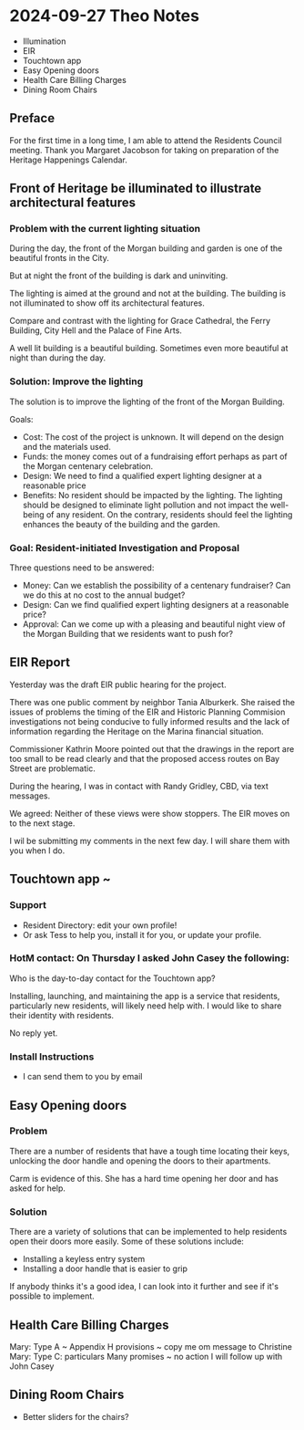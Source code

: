 # 2024-09-27 Theo Notes

* Illumination
* EIR
* Touchtown app
* Easy Opening doors
* Health Care Billing Charges
* Dining Room Chairs

## Preface

For the first time in a long time, I am able to attend the Residents Council meeting. Thank you Margaret Jacobson for taking on preparation of the Heritage Happenings Calendar.


## Front of Heritage be illuminated to illustrate architectural features

### Problem with the current lighting situation

During the day, the front of the Morgan building and garden is one of the
beautiful fronts in the City.

But at night the front of the building is dark and uninviting.

The lighting is aimed at the ground and not at the building. The building is not illuminated to show off its architectural features.

Compare and contrast with the lighting for Grace Cathedral, the Ferry Building, City Hell and the Palace of Fine Arts.

A well lit building is a beautiful building. Sometimes even more beautiful at night than during the day.

### Solution: Improve the lighting

The solution is to improve the lighting of the front of the Morgan Building.

Goals:

* Cost: The cost of the project is unknown. It will depend on the design and the materials used.
* Funds: the money comes out of a fundraising effort perhaps as part of the Morgan centenary celebration.
* Design: We need to find a qualified expert lighting designer at a reasonable price
* Benefits: No resident should be impacted by the lighting. The lighting should be designed to eliminate light pollution and not impact the well-being of any resident. On the contrary, residents should feel the lighting enhances the beauty of the building and the garden.


### Goal: Resident-initiated Investigation and Proposal

Three questions need to be answered:

* Money: Can we establish the possibility of a centenary fundraiser? Can we do this at no cost to the annual budget?
* Design: Can we find qualified expert lighting designers at a reasonable price?
* Approval: Can we come up with a pleasing and beautiful night view of the Morgan Building that we residents want to push for?


## EIR Report

Yesterday was the draft EIR public hearing for the project.

There was one public comment by neighbor Tania Alburkerk. She raised the issues of problems the timing of the EIR and Historic Planning Commision investigations not being conducive to fully informed results and the lack of information regarding the Heritage on the Marina financial situation.

Commissioner Kathrin Moore pointed out that the drawings in the report are too small to be read clearly and that the proposed access routes on Bay Street are problematic.

During the hearing, I was in contact with Randy Gridley, CBD, via text messages.

We agreed: Neither of these views were show stoppers. The EIR moves on to the next stage.

I wil be submitting my comments in the next few day. I will share them with you when I do.


## Touchtown app ~

### Support

* Resident Directory: edit your own profile!
* Or ask Tess to help you, install it for you, or update your profile.

### HotM contact: On Thursday I asked John Casey the following:

Who is the day-to-day contact for the Touchtown app?

Installing, launching, and maintaining the app is a service that residents, particularly new residents, will likely need help with. I would like to share their identity with residents.

No reply yet.

### Install Instructions

* I can send them to you by email


## Easy Opening doors

### Problem

There are a number of residents that have a tough time locating their keys, unlocking the door handle and opening the doors to their apartments.

Carm is evidence of this. She has a hard time opening her door and has asked for help.

### Solution

There are a variety of solutions that can be implemented to help residents open their doors more easily. Some of these solutions include:

* Installing a keyless entry system
* Installing a door handle that is easier to grip

If anybody thinks it's a good idea, I can look into it further and see if it's possible to implement.



## Health Care Billing Charges

Mary: Type A ~ Appendix H provisions ~ copy me om message to Christine
Mary: Type C: particulars
Many promises ~ no action
I will follow up with John Casey


## Dining Room Chairs

* Better sliders for the chairs?


